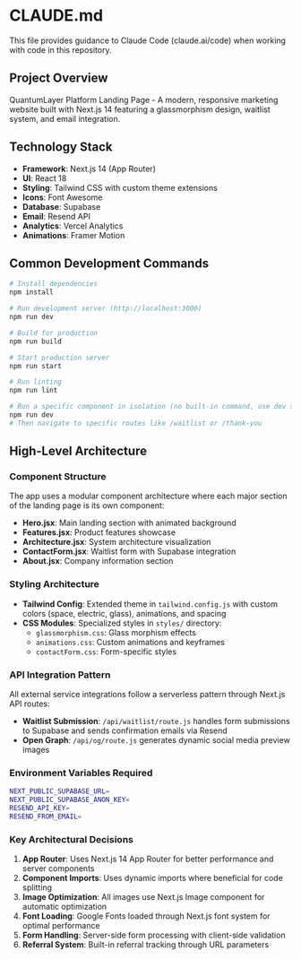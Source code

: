 # CLAUDE.md

This file provides guidance to Claude Code (claude.ai/code) when working with code in this repository.

## Project Overview

QuantumLayer Platform Landing Page - A modern, responsive marketing website built with Next.js 14 featuring a glassmorphism design, waitlist system, and email integration.

## Technology Stack

- **Framework**: Next.js 14 (App Router)
- **UI**: React 18
- **Styling**: Tailwind CSS with custom theme extensions
- **Icons**: Font Awesome
- **Database**: Supabase
- **Email**: Resend API
- **Analytics**: Vercel Analytics
- **Animations**: Framer Motion

## Common Development Commands

```bash
# Install dependencies
npm install

# Run development server (http://localhost:3000)
npm run dev

# Build for production
npm run build

# Start production server
npm run start

# Run linting
npm run lint

# Run a specific component in isolation (no built-in command, use dev server)
npm run dev
# Then navigate to specific routes like /waitlist or /thank-you
```

## High-Level Architecture

### Component Structure
The app uses a modular component architecture where each major section of the landing page is its own component:
- **Hero.jsx**: Main landing section with animated background
- **Features.jsx**: Product features showcase
- **Architecture.jsx**: System architecture visualization
- **ContactForm.jsx**: Waitlist form with Supabase integration
- **About.jsx**: Company information section

### Styling Architecture
- **Tailwind Config**: Extended theme in `tailwind.config.js` with custom colors (space, electric, glass), animations, and spacing
- **CSS Modules**: Specialized styles in `styles/` directory:
  - `glassmorphism.css`: Glass morphism effects
  - `animations.css`: Custom animations and keyframes
  - `contactForm.css`: Form-specific styles

### API Integration Pattern
All external service integrations follow a serverless pattern through Next.js API routes:
- **Waitlist Submission**: `/api/waitlist/route.js` handles form submissions to Supabase and sends confirmation emails via Resend
- **Open Graph**: `/api/og/route.js` generates dynamic social media preview images

### Environment Variables Required
```bash
NEXT_PUBLIC_SUPABASE_URL=
NEXT_PUBLIC_SUPABASE_ANON_KEY=
RESEND_API_KEY=
RESEND_FROM_EMAIL=
```

### Key Architectural Decisions
1. **App Router**: Uses Next.js 14 App Router for better performance and server components
2. **Component Imports**: Uses dynamic imports where beneficial for code splitting
3. **Image Optimization**: All images use Next.js Image component for automatic optimization
4. **Font Loading**: Google Fonts loaded through Next.js font system for optimal performance
5. **Form Handling**: Server-side form processing with client-side validation
6. **Referral System**: Built-in referral tracking through URL parameters